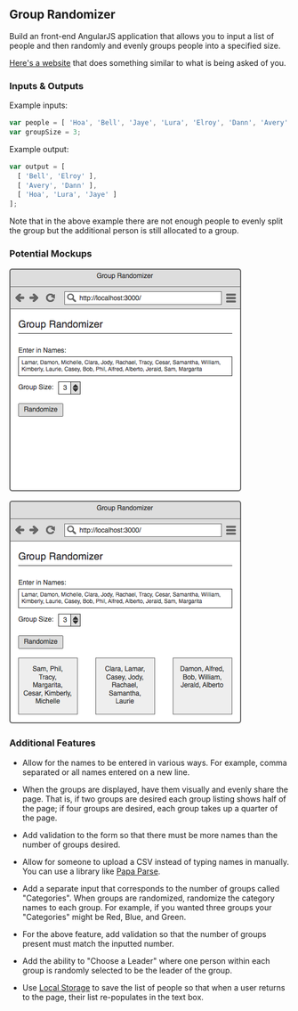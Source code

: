 ## Group Randomizer

Build an front-end AngularJS application that allows you to input a list of people and then randomly and evenly groups people into a specified size.

[Here's a website](http://www.aschool.us/random/random-pair.php) that does something similar to what is being asked of you.


### Inputs & Outputs

Example inputs:

```js
var people = [ 'Hoa', 'Bell', 'Jaye', 'Lura', 'Elroy', 'Dann', 'Avery' ];
var groupSize = 3;
```

Example output:

```js
var output = [
  [ 'Bell', 'Elroy' ],
  [ 'Avery', 'Dann' ],
  [ 'Hoa', 'Lura', 'Jaye' ]
];
```

Note that in the above example there are not enough people to evenly split the group but the additional person is still allocated to a group.


### Potential Mockups

![](./00.png)

![](./01.png)


### Additional Features

* Allow for the names to be entered in various ways. For example, comma separated or all names entered on a new line.

* When the groups are displayed, have them visually and evenly share the page. That is, if two groups are desired each group listing shows half of the page; if four groups are desired, each group takes up a quarter of the page.

* Add validation to the form so that there must be more names than the number of groups desired.

* Allow for someone to upload a CSV instead of typing names in manually. You can use a library like [Papa Parse](http://papaparse.com/).

* Add a separate input that corresponds to the number of groups called "Categories". When groups are randomized, randomize the category names to each group. For example, if you wanted three groups your "Categories" might be Red, Blue, and Green.

* For the above feature, add validation so that the number of groups present must match the inputted number.

* Add the ability to "Choose a Leader" where one person within each group is randomly selected to be the leader of the group.

* Use [Local Storage](https://developer.mozilla.org/en-US/docs/Web/API/Window/localStorage) to save the list of people so that when a user returns to the page, their list re-populates in the text box.
